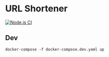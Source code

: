 # URL Shortener

[![Node.js CI](https://github.com/raywu0123/URL_Shortener/actions/workflows/node.js.yml/badge.svg)](https://github.com/raywu0123/URL_Shortener/actions/workflows/node.js.yml)

## Dev
```
docker-compose -f docker-compose.dev.yaml up
```
